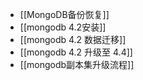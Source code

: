 - [[MongoDB备份恢复]]
- [[mongodb 4.2安装]]
- [[mongodb 4.2 数据迁移]]
- [[mongodb 4.2 升级至 4.4]]
- [[mongodb副本集升级流程]]